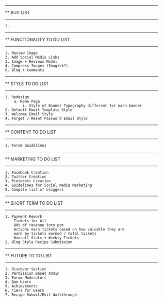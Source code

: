 ****************************************************************************************
**  BUG LIST
****************************************************************************************

    1.

****************************************************************************************
**  FUNCTIONALITY TO DO LIST
****************************************************************************************

    1. Review Image
    2. Add Social Media Links
    3. Image + Reviews Modal
    4. Compress Images (Imagick?)
    5. Blog + Comments

****************************************************************************************
**  STYLE TO DO LIST
****************************************************************************************

    1. Redesign
        a. Home Page
            i. Style of Banner Typography different for each banner
    2. Default Email Template Style
    3. Welcome Email Style
    4. Forget / Reset Password Email Style

****************************************************************************************
**  CONTENT TO DO LIST
****************************************************************************************

    1. Forum Guidelines

****************************************************************************************
**  MARKETING TO DO LIST
****************************************************************************************

    1. Facebook Creation
    2. Twitter Creation
    3. Pinterest Creation
    4. Guidelines for Social Media Marketing
    5. Compile list of bloggers

****************************************************************************************
**  SHORT TERM TO DO LIST
****************************************************************************************

    1. Payment Rework
        Tickets for All
        80% of revenue into pot
        Actions earn tickets based on how valuable they are
        earn by tickets earned / total tickets
        Overall Stats + Weekly Tickets
    2. Blog Style Recipe Submission

****************************************************************************************
**  FUTURE TO DO LIST
****************************************************************************************

    1. Discover Section
    2. Permission Based Admin
    3. Forum Moderators
    4. Ban Users
    5. Achievements
    6. Tiers for Users
    7. Recipe Submit/Edit Walkthrough